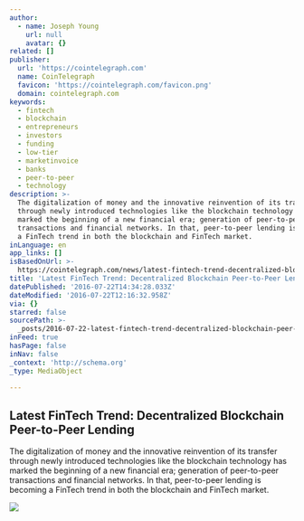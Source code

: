 ```yaml
---
author:
  - name: Joseph Young
    url: null
    avatar: {}
related: []
publisher:
  url: 'https://cointelegraph.com'
  name: CoinTelegraph
  favicon: 'https://cointelegraph.com/favicon.png'
  domain: cointelegraph.com
keywords:
  - fintech
  - blockchain
  - entrepreneurs
  - investors
  - funding
  - low-tier
  - marketinvoice
  - banks
  - peer-to-peer
  - technology
description: >-
  The digitalization of money and the innovative reinvention of its transfer
  through newly introduced technologies like the blockchain technology has
  marked the beginning of a new financial era; generation of peer-to-peer
  transactions and financial networks. In that, peer-to-peer lending is becoming
  a FinTech trend in both the blockchain and FinTech market.
inLanguage: en
app_links: []
isBasedOnUrl: >-
  https://cointelegraph.com/news/latest-fintech-trend-decentralized-blockchain-peer-to-peer-lending
title: 'Latest FinTech Trend: Decentralized Blockchain Peer-to-Peer Lending'
datePublished: '2016-07-22T14:34:28.033Z'
dateModified: '2016-07-22T12:16:32.958Z'
via: {}
starred: false
sourcePath: >-
  _posts/2016-07-22-latest-fintech-trend-decentralized-blockchain-peer-to-peer.md
inFeed: true
hasPage: false
inNav: false
_context: 'http://schema.org'
_type: MediaObject

---
```

<article style=""><h1>Latest FinTech Trend: Decentralized Blockchain Peer-to-Peer Lending</h1><p>The digitalization of money and the innovative reinvention of its transfer through newly introduced technologies like the blockchain technology has marked the beginning of a new financial era; generation of peer-to-peer transactions and financial networks. In that, peer-to-peer lending is becoming a FinTech trend in both the blockchain and FinTech market.</p><img src="https://cointelegraph.com/images/725_Ly9jb2ludGVsZWdyYXBoLmNvbS9zdG9yYWdlL3VwbG9hZHMvdmlldy9iNzFiYTYxYzJjYzUzNWNmODg0MGJjNzU5OGVjMTEwZS5qcGc=.jpg" /></article>